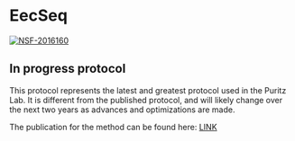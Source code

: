 # EecSeq
[![NSF-2016160](https://img.shields.io/badge/NSF-2016160%20-blue)](https://nsf.gov/awardsearch/showAward?AWD_ID=2016160 )

## In progress protocol
This protocol represents the latest and greatest protocol used in the Puritz Lab.  It is different from the published protocol, and will likely change over the next two years as advances and optimizations are made.

The publication for the method can be found here: [LINK](https://onlinelibrary.wiley.com/doi/abs/10.1111/1755-0998.12905)
